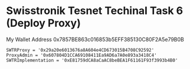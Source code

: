# Swisstronik Tesnet Techinal Task 6 (Deploy Proxy)

My Wallet Address 0x7857BE863c016853b5EFF385130C80F2A5e79B0B

```
SWTRProxy = '0x29a20e6013676a8A604e4CD673015B4708C92592'
ProxyAdmin = '0x607804D1CCA69108411Ea9AD6a7A0e893a3418C4'
SWTRImplementation = '0xE81759dCA8aCaAC8beBEA1F61161F93f3993b4B0'
```
